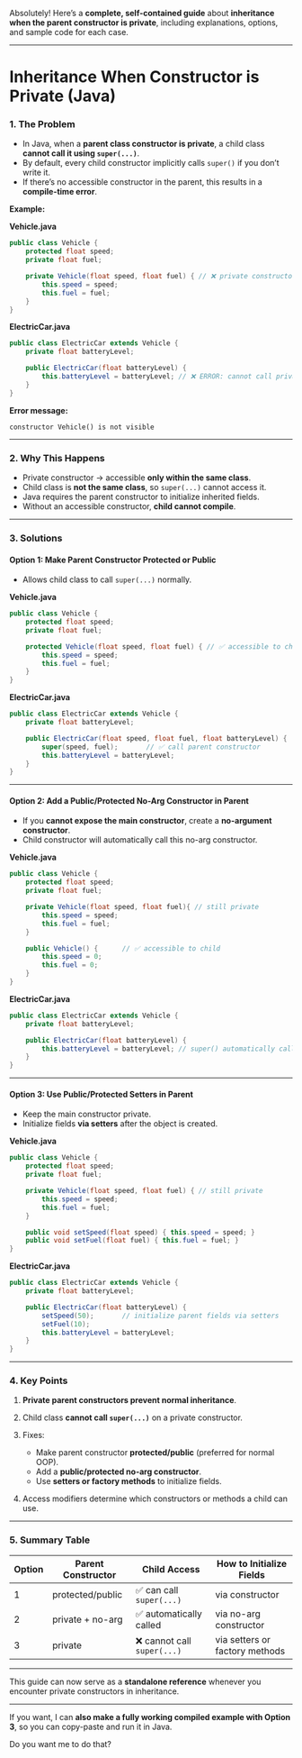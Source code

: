 Absolutely! Here’s a **complete, self-contained guide** about **inheritance when the parent constructor is private**, including explanations, options, and sample code for each case.

---

# **Inheritance When Constructor is Private (Java)**

### **1. The Problem**

* In Java, when a **parent class constructor is private**, a child class **cannot call it using `super(...)`**.
* By default, every child constructor implicitly calls `super()` if you don’t write it.
* If there’s no accessible constructor in the parent, this results in a **compile-time error**.

**Example:**

**Vehicle.java**

```java
public class Vehicle {
    protected float speed;
    private float fuel;

    private Vehicle(float speed, float fuel) { // ❌ private constructor
        this.speed = speed;
        this.fuel = fuel;
    }
}
```

**ElectricCar.java**

```java
public class ElectricCar extends Vehicle {
    private float batteryLevel;

    public ElectricCar(float batteryLevel) {
        this.batteryLevel = batteryLevel; // ❌ ERROR: cannot call private Vehicle constructor
    }
}
```

**Error message:**

```
constructor Vehicle() is not visible
```

---

### **2. Why This Happens**

* Private constructor → accessible **only within the same class**.
* Child class is **not the same class**, so `super(...)` cannot access it.
* Java requires the parent constructor to initialize inherited fields.
* Without an accessible constructor, **child cannot compile**.

---

### **3. Solutions**

#### **Option 1: Make Parent Constructor Protected or Public**

* Allows child class to call `super(...)` normally.

**Vehicle.java**

```java
public class Vehicle {
    protected float speed;
    private float fuel;

    protected Vehicle(float speed, float fuel) { // ✅ accessible to child
        this.speed = speed;
        this.fuel = fuel;
    }
}
```

**ElectricCar.java**

```java
public class ElectricCar extends Vehicle {
    private float batteryLevel;

    public ElectricCar(float speed, float fuel, float batteryLevel) {
        super(speed, fuel);       // ✅ call parent constructor
        this.batteryLevel = batteryLevel;
    }
}
```

---

#### **Option 2: Add a Public/Protected No-Arg Constructor in Parent**

* If you **cannot expose the main constructor**, create a **no-argument constructor**.
* Child constructor will automatically call this no-arg constructor.

**Vehicle.java**

```java
public class Vehicle {
    protected float speed;
    private float fuel;

    private Vehicle(float speed, float fuel){ // still private
        this.speed = speed;
        this.fuel = fuel;
    }

    public Vehicle() {      // ✅ accessible to child
        this.speed = 0;
        this.fuel = 0;
    }
}
```

**ElectricCar.java**

```java
public class ElectricCar extends Vehicle {
    private float batteryLevel;

    public ElectricCar(float batteryLevel) {
        this.batteryLevel = batteryLevel; // super() automatically calls no-arg constructor
    }
}
```

---

#### **Option 3: Use Public/Protected Setters in Parent**

* Keep the main constructor private.
* Initialize fields **via setters** after the object is created.

**Vehicle.java**

```java
public class Vehicle {
    protected float speed;
    private float fuel;

    private Vehicle(float speed, float fuel) { // still private
        this.speed = speed;
        this.fuel = fuel;
    }

    public void setSpeed(float speed) { this.speed = speed; }
    public void setFuel(float fuel) { this.fuel = fuel; }
}
```

**ElectricCar.java**

```java
public class ElectricCar extends Vehicle {
    private float batteryLevel;

    public ElectricCar(float batteryLevel) {
        setSpeed(50);       // initialize parent fields via setters
        setFuel(10);
        this.batteryLevel = batteryLevel;
    }
}
```

---

### **4. Key Points**

1. **Private parent constructors prevent normal inheritance**.
2. Child class **cannot call `super(...)`** on a private constructor.
3. Fixes:

   * Make parent constructor **protected/public** (preferred for normal OOP).
   * Add a **public/protected no-arg constructor**.
   * Use **setters or factory methods** to initialize fields.
4. Access modifiers determine which constructors or methods a child can use.

---

### **5. Summary Table**

| Option | Parent Constructor | Child Access               | How to Initialize Fields       |
| ------ | ------------------ | -------------------------- | ------------------------------ |
| 1      | protected/public   | ✅ can call `super(...)`    | via constructor                |
| 2      | private + no-arg   | ✅ automatically called     | via no-arg constructor         |
| 3      | private            | ❌ cannot call `super(...)` | via setters or factory methods |

---

This guide can now serve as a **standalone reference** whenever you encounter private constructors in inheritance.

---

If you want, I can **also make a fully working compiled example with Option 3**, so you can copy-paste and run it in Java.

Do you want me to do that?
